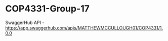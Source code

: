# COP4331-Group-17
SwaggerHub API - https://app.swaggerhub.com/apis/MATTHEWMCCULLOUGH01/COP4331/1.0.0
